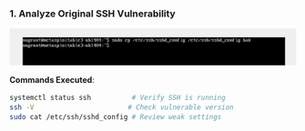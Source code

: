 ### **1. Analyze Original SSH Vulnerability**  

![](Phase3/1.png)

**Commands Executed**:  
```bash
systemctl status ssh          # Verify SSH is running  
ssh -V                       # Check vulnerable version  
sudo cat /etc/ssh/sshd_config # Review weak settings







